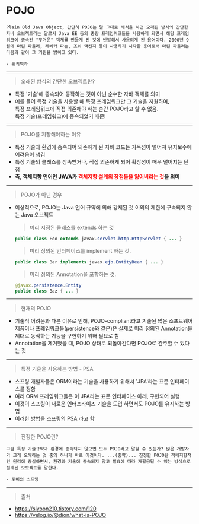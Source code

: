 # POJO
```
Plain Old Java Object, 간단히 POJO는 말 그대로 해석을 하면 오래된 방식의 간단한 자바 오브젝트라는 말로서 Java EE 등의 중량 프레임워크들을 사용하게 되면서 해당 프레임워크에 종속된 "무거운" 객체를 만들게 된 것에 반발해서 사용되게 된 용어이다. 2000년 9월에 마틴 파울러, 레베카 파슨, 조쉬 맥킨지 등이 사용하기 시작한 용어로서 마틴 파울러는 다음과 같이 그 기원을 밝히고 있다.

- 위키백과
```
------
> 오래된 방식의 간단한 오브젝트란?
- 특정 '기술'에 종속되어 동작하는 것이 아닌 순수한 자바 객체를 의미
- 예를 들어 특정 기술을 사용할 때 특정 프레임워크만 그 기술을 지원하여,<br>특정 프레임워크에 직접 의존해야 하는 순간 POJO라고 할 수 없음.<br>특정 기술(프레임워크)에 종속되었기 때문!
-----
> POJO를 지향해야하는 이유
- 특정 기술과 환경에 종속되어 의존하게 된 자바 코드는 가독성이 떨어져 유지보수에 어려움이 생김
- 특정 기술의 클래스를 상속받거나, 직접 의존하게 되어 확장성이 매우 떨어지는 단점
- <strong>즉, 객체지향 언어인 JAVA가 <font color="red">객체지향 설계의 장점들을 잃어버리는 것</font>을 의미</strong>
------
> POJO가 아닌 경우
- 이상적으로, POJO는 Java 언어 규약에 의해 강제된 것 이외의 제한에 구속되지 않는 Java 오브젝트
    > 미리 지정된 클래스를 extends 하는 것
    ```java
    public class Foo extends javax.servlet.http.HttpServlet { ... }
    ```
    > 미리 정의된 인터페이스를 implement 하는 것.
    ```java
    public class Bar implements javax.ejb.EntityBean { ... }
    ```
    > 미리 정의된 Annotation을 포함하는 것.
    ```java
    @javax.persistence.Entity
    public class Baz { ... }
    ```
--------
> 현재의 POJO
- 기술적 어려움과 다른 이유로 인해, POJO-compliant라고 기술된 많은 소프트웨어 제품이나 프레임워크들(persistence와 같은)은 실제로 미리 정의된 Annotation을 제대로 동작하는 기능을 구현하기 위해 필요로 함
- Annotation을 제거했을 때, POJO 상태로 되돌아간다면 POJO로 간주할 수 있다는 것
-------- 
> 특정 기술을 사용하는 방법 - PSA
- 스프링 개발자들은 ORM이라는 기술을 사용하기 위해서 'JPA'라는 표준 인터페이스를 정함
- 여러 ORM 프레임워크들은 이 JPA라는 표준 인터페이스 아래, 구현되어 실행
- 이것이 스프링이 새로운 엔터프라이즈 기술을 도입 하면서도 POJO를 유지하는 방법
- 이러한 방법을 스프링의 PSA 라고 함
-----
> 진정한 POJO란?
```
그럼 특정 기술규약과 환경에 종속되지 않으면 모두 POJO라고 말할 수 있는가? 많은 개발자가 크게 오해하는 것 중의 하나가 바로 이것이다. ...(중략)... 진정한 POJO란 객체지향적인 원리에 충실하면서, 환경과 기술에 종속되지 않고 필요에 따라 재활용될 수 있는 방식으로 설계된 오브젝트를 말한다.

- 토비의 스프링
```
-------
>출처
- https://siyoon210.tistory.com/120
- https://velog.io/@dion/what-is-POJO